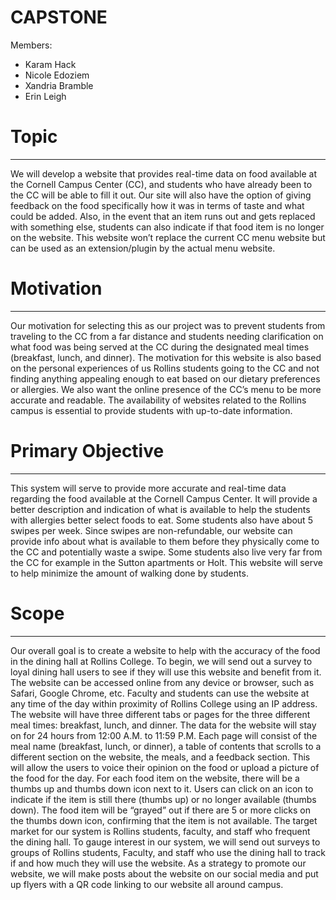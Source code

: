# CAPSTONE

Members:
- Karam Hack
- Nicole Edoziem
- Xandria Bramble
- Erin Leigh

# Topic
____________
We will develop a website that provides real-time data on food available at the Cornell Campus Center (CC), and students who have already been to the CC will be able to fill it out. Our site will also have the option of giving feedback on the food specifically how it was in terms of taste and what could be added. Also, in the event that an item runs out and gets replaced with something else, students can also indicate if that food item is no longer on the website. This website won’t replace the current CC menu website but can be used as an extension/plugin by the actual menu website.

# Motivation
____________
Our motivation for selecting this as our project was to prevent students from traveling to the CC from a far distance and students needing clarification on what food was being served at the CC during the designated meal times (breakfast, lunch, and dinner). The motivation for this website is also based on the personal experiences of us Rollins students going to the CC and not finding anything appealing enough to eat based on our dietary preferences or allergies. We also want the online presence of the CC’s menu to be more accurate and readable. The availability of websites related to the Rollins campus is essential to provide students with up-to-date information.

# Primary Objective
_____________
This system will serve to provide more accurate and real-time data regarding the food available at the Cornell Campus Center. It will provide a better description and indication of what is available to help the students with allergies better select foods to eat. Some students also have about 5 swipes per week. Since swipes are non-refundable, our website can provide info about what is available to them before they physically come to the CC and potentially waste a swipe. Some students also live very far from the CC for example in the Sutton apartments or Holt. This website will serve to help minimize the amount of walking done by students.

# Scope
_____________

Our overall goal is to create a website to help with the accuracy of the food in the dining hall at Rollins College. To begin, we will send out a survey to loyal dining hall users to see if they will use this website and benefit from it. The website can be accessed online from any device or browser, such as Safari, Google Chrome, etc. Faculty and students can use the website at any time of the day within proximity of Rollins College using an IP address. The website will have three different tabs or pages for the three different meal times: breakfast, lunch, and dinner. The data for the website will stay on for 24 hours from 12:00 A.M. to 11:59 P.M. Each page will consist of the meal name (breakfast, lunch, or dinner), a table of contents that scrolls to a different section on the website, the meals, and a feedback section. This will allow the users to voice their opinion on the food or upload a picture of the food for the day. For each food item on the website, there will be a thumbs up and thumbs down icon next to it. Users can click on an icon to indicate if the item is still there (thumbs up) or no longer available (thumbs down). The food item will be “grayed” out if there are 5 or more clicks on the thumbs down icon, confirming that the item is not available. The target market for our system is Rollins students, faculty, and staff who frequent the dining hall. To gauge interest in our system, we will send out surveys to groups of Rollins students, Faculty, and staff who use the dining hall to track if and how much they will use the website. As a strategy to promote our website, we will make posts about the website on our social media and put up flyers with a QR code linking to our website all around campus.







 
